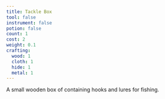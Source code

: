 ```yaml
---
title: Tackle Box
tool: false
instrument: false
potion: false
count: 1
cost: 2
weight: 0.1
crafting:
  wood: 1
  cloth: 1
  hide: 1
  metal: 1
---
```


A small wooden box of containing hooks and lures for fishing.
